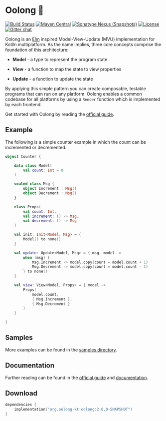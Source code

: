 Oolong 🍵 
=========

[![Build Status](https://img.shields.io/travis/oolong-kt/oolong/master.svg)](https://travis-ci.org/oolong-kt/oolong/)
[![Maven Central](https://img.shields.io/maven-central/v/org.oolong-kt/oolong.svg)](#download)
[![Sonatype Nexus (Snapshots)](https://img.shields.io/nexus/s/https/oss.sonatype.org/org.oolong-kt/oolong.svg)](#download)
[![License](https://img.shields.io/github/license/oolong-kt/oolong.svg)](LICENSE.md)
[![Gitter chat](https://img.shields.io/gitter/room/oolong-kt/community.svg)](https://gitter.im/oolong-kt/community)

Oolong is an [Elm](https://guide.elm-lang.org/architecture) inspired Model-View-Update (MVU) implementation for Kotiln multiplatform. As the name implies, three core concepts comprise the foundation of this architecture: 

* **Model** - a type to represent the program state

* **View** - a function to map the state to view properties

* **Update** - a function to update the state

By applying this simple pattern you can create composable, testable programs that can run on any platform. Oolong enables a common codebase for all platforms by using a `Render` function which is implemented by each frontend.

Get started with Oolong by reading the [official guide](https://oolong-kt.org).

Example
-------

The following is a simple counter example in which the count can be incremented or decremented.

```kotlin
object Counter {

    data class Model(
        val count: Int = 0
    )

    sealed class Msg {
        object Increment : Msg()
        object Decrement : Msg()
    }

    class Props(
        val count: Int,
        val increment: () -> Msg,
        val decrement: () -> Msg
    )

    val init: Init<Model, Msg> = { 
        Model() to none()
    }

    val update: Update<Model, Msg> = { msg, model ->
        when (msg) {
            Msg.Increment -> model.copy(count = model.count + 1)
            Msg.Decrement -> model.copy(count = model.count - 1)
        } to none()
    }

    val view: View<Model, Props> = { model ->
        Props(
            model.count,
            { Msg.Increment },
            { Msg.Decrement }
        )
    }

}
```

Samples
-------

More examples can be found in the [samples directory](samples).

Documentation
-------------

Further reading can be found in the [official guide](https://oolong-kt.org) and [documentation](https://oolong-kt.org/oolong).

Download
--------

```kotlin
dependencies {
    implementation("org.oolong-kt:oolong:2.0.0-SNAPSHOT")
}
```
